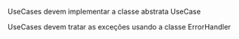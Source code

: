 UseCases devem implementar a classe abstrata UseCase

UseCases devem tratar as exceções usando a classe ErrorHandler